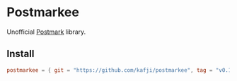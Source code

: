 # Postmarkee

Unofficial [Postmark](https://postmarkapp.com/developer) library.

## Install

```toml
postmarkee = { git = "https://github.com/kafji/postmarkee", tag = "v0.1.0" }
```
